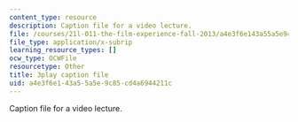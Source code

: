 ```yaml
---
content_type: resource
description: Caption file for a video lecture.
file: /courses/21l-011-the-film-experience-fall-2013/a4e3f6e143a55a5e9c85cd4a6944211c_mPCTR32vxWo.srt
file_type: application/x-subrip
learning_resource_types: []
ocw_type: OCWFile
resourcetype: Other
title: 3play caption file
uid: a4e3f6e1-43a5-5a5e-9c85-cd4a6944211c
---
```

Caption file for a video lecture.

